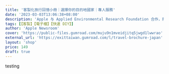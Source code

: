 ```yaml
---
title: '客製化旅行回憶小冊｜選擇你的目的地國家｜專人服務'
date: '2023-03-03T13:06:38+08:00'
description: 'Apple 与 Applied Environmental Research Foundation 合作，将促进印度马哈拉施特拉邦红树林的保育工作'
tags: [【客製】【電子檔】【快速 DIY】]
author: 'Apple Newsroom'
cover: 'https://public-files.gumroad.com/muju9n1mveidjitq5jwgd1lwwrao'
external_url: 'https://exittaiwan.gumroad.com/l/travel-brochure-japan'
layout: 'shop'
price: 149
draft: true
---
```


testing